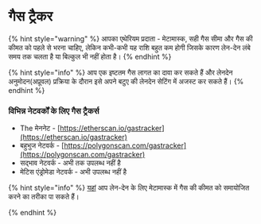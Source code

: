 # गैस ट्रैकर

{% hint style="warning" %}
आपका एथेरियम प्रदाता - मेटामास्क, सही गैस सीमा और गैस की कीमत को पहले से भरना चाहिए, लेकिन कभी-कभी यह राशि बहुत कम होगी जिसके कारण लेन-देन लंबे समय तक चलता है या बिल्कुल भी नहीं होता है।
{% endhint %}

{% hint style="info" %}
आप एक इष्टतम गैस लागत का दावा कर सकते हैं और लेनदेन अनुमोदन(अप्रूवल) प्रक्रिया के दौरान इसे अपने बटुए की लेनदेन सेटिंग में अजस्ट कर सकते हैं।
{% endhint %}

### विभिन्न नेटवर्कों के लिए गैस ट्रैकर्स

* The मेननेट - [https://etherscan.io/gastracker](https://etherscan.io/gastracker)
* बहुभुज नेटवर्क - [https://polygonscan.com/gastracker](https://polygonscan.com/gastracker)
* सद्भाव नेटवर्क - अभी तक उपलब्ध नहीं है
* मेटिस एंड्रोमेडा नेटवर्क - अभी उपलब्ध नहीं है

{% hint style="info" %}
[यहां](https://metamask.zendesk.com/hc/en-us/articles/360022895972-Using-advanced-gas-controls) आप लेन-देन के लिए मेटामास्क में गैस की कीमत को समायोजित करने का तरीका पा सकते हैं।


{% endhint %}

